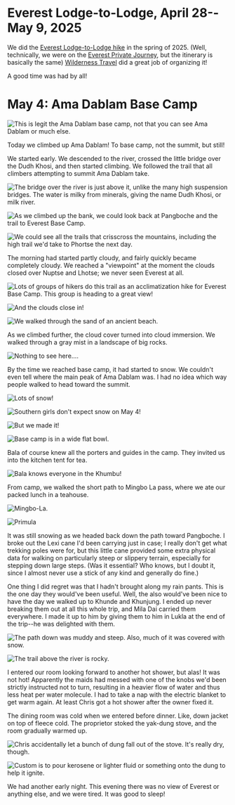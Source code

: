 # Everest Lodge-to-Lodge, April 28--May 9, 2025

We did the [Everest Lodge-to-Lodge hike](https://www.wildernesstravel.com/trip/nepal-everest-lodge-hiking-tour/) in the spring of 2025. (Well, technically, we were on the [Everest Private Journey](https://www.wildernesstravel.com/trip/everest-private-journey/), but the itinerary is basically the same) [Wilderness Travel](https://www.wildernesstravel.com) did a great job of organizing it!

A good time was had by all!



# May 4: Ama Dablam Base Camp

![This is legit the Ama Dablam base camp, not that you can see Ama Dablam or much else.](images/Ama_header_IMG_6154.HEIC)

Today we climbed up Ama Dablam! To base camp, not the summit, but still!

We started early. We descended to the river, crossed the little bridge over the Dudh Khosi, and then started climbing. We followed the trail that all climbers attempting to summit Ama Dablam take.

![The bridge over the river is just above it, unlike the many high suspension bridges. The water is milky from minerals, giving the name Dudh Khosi, or milk river.](images/Ama_river_crossing_IMG_6084.HEIC)

![As we climbed up the bank, we could look back at Pangboche and the trail to Everest Base Camp.](images/Ama_back_toward_pangboche_IMG_6088.HEIC)

![We could see all the trails that crisscross the mountains, including the high trail we'd take to Phortse the next day.](images/Ama_trail_to_Phortse_IMG_6100.HEIC)

The morning had started partly cloudy, and fairly quickly became completely cloudy. We reached a "viewpoint" at the moment the clouds closed over Nuptse and Lhotse; we never seen Everest at all.

![Lots of groups of hikers do this trail as an acclimatization hike for Everest Base Camp. This group is heading to a great view!](images/Ama_hikers_heading_to_viewpoint_IMG_6106.HEIC)

![And the clouds close in!](images/Ama_clouds_close_in_IMG_6118.HEIC)

![We walked through the sand of an ancient beach.](images/Ama_beach_IMG_6125.HEIC)

As we climbed further, the cloud cover turned into cloud immersion. We walked through a gray mist in a landscape of big rocks.

![Nothing to see here....](images/Ama_fog_IMG_6143.HEIC)

By the time we reached base camp, it had started to snow. We couldn't even tell where the main peak of Ama Dablam was. I had no idea which way people walked to head toward the summit.

![Lots of snow!](images/Ama_snow_IMG_6195.HEIC)

![Southern girls don't expect snow on May 4!](images/Ama_snow_IMG_6198.HEIC)

![But we made it!](images/Ama_kiss_IMG_6153.HEIC)

![Base camp is in a wide flat bowl.](images/Ama_basecamp_IMG_6166.HEIC)

Bala of course knew all the porters and guides in the camp. They invited us into the kitchen tent for tea. 

![Bala knows everyone in the Khumbu!](images/Ama_tea_IMG_6178.HEIC)

From camp, we walked the short path to Mingbo La pass, where we ate our packed lunch in a teahouse.

![Mingbo-La.](images/Ama_Mingbo_IMG_6204.HEIC)

![Primula](images/Ama_Primula_IMG_6209.HEIC)

It was still snowing as we headed back down the path toward Pangboche. I broke out the Lexi cane I'd been carrying just in case; I really don't get what trekking poles were for, but this little cane provided some extra physical data for walking on particularly steep or slippery terrain, especially for stepping down large steps. (Was it essential? Who knows, but I doubt it, since I almost never use a stick of any kind and generally do fine.)

One thing I did regret was that I hadn't brought along my rain pants. This is the one day they would've been useful. Well, the also would've been nice to have the day we walked up to Khunde and Khunjung. I ended up never breaking them out at all this whole trip, and Mila Dai carried them everywhere. I made it up to him by giving them to him in Lukla at the end of the trip--he was delighted with them.

![The path down was muddy and steep. Also, much of it was covered with snow.](images/Ama_way_down_IMG_6222.HEIC)

![The trail above the river is rocky.](images/Ama_rocky_trail_IMG_6231.HEIC)

I entered our room looking forward to another hot shower, but alas! It was not hot! Apparently the maids had messed with one of the knobs we'd been strictly instructed not to turn, resulting in a heavier flow of water and thus less heat per water molecule. I had to take a nap with the electric blanket to get warm again. At least Chris got a hot shower after the owner fixed it.

The dining room was cold when we entered before dinner. Like, down jacket on top of fleece cold. The proprietor stoked the yak-dung stove, and the room gradually warmed up.

![Chris accidentally let a bunch of dung fall out of the stove. It's really dry, though.](images/Ama_dung_IMG_6240.HEIC)

![Custom is to pour kerosene or lighter fluid or something onto the dung to help it ignite.](images/Ama_stove_IMG_6242.HEIC)

We had another early night. This evening there was no view of Everest or anything else, and we were tired. It was good to sleep!